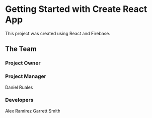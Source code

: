 # Getting Started with Create React App

This project was created using React and Firebase.

## The Team

### Project Owner

### Project Manager
Daniel Ruales

### Developers
Alex Ramirez
Garrett Smith